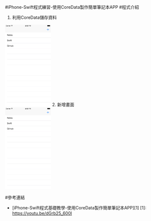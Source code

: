 #iPhone-Swift程式練習-使用CoreData製作簡單筆記本APP
#程式介紹
1. 利用CoreData儲存資料<br/>
<img src="https://github.com/tabhuang/Notes/blob/master/1.png" alt="GitHub" title="GitHub,Social Coding" width="30%" height="30%" />
2. 新增畫面<br/>
<img src="https://github.com/tabhuang/Notes/blob/master/1.png" alt="GitHub" title="GitHub,Social Coding" width="30%" height="30%" />

#參考連結
- [iPhone-Swift程式基礎教學-使用CoreData製作簡單筆記本APP][1]
[1]: https://youtu.be/dGrb25_600I
